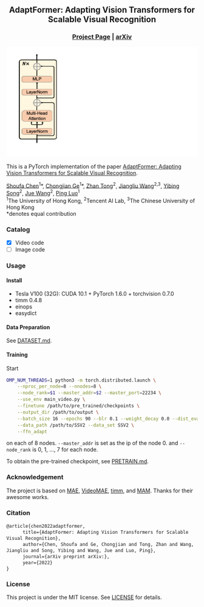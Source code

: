 <div align="center">

## AdaptFormer: Adapting Vision Transformers for Scalable Visual Recognition

### [Project Page](http://www.shoufachen.com/adaptformer-page/) |  [arXiv](https://arxiv.org/abs/)

![teaser](figs/teaser.gif)
</div>


This is a PyTorch implementation of the paper [AdaptFormer: Adapting Vision Transformers for Scalable Visual Recognition](https://arxiv.org/abs/).

[Shoufa Chen](https://www.shoufachen.com/)<sup>1</sup>\*,
[Chongjian Ge](https://chongjiange.github.io/)<sup>1</sup>\*,
[Zhan Tong](https://scholar.google.com/citations?user=6FsgWBMAAAAJ)<sup>2</sup>,
[Jiangliu Wang](https://laura-wang.github.io/)<sup>2,3</sup>,
[Yibing Song](https://ybsong00.github.io/)<sup>2</sup>,
[Jue Wang](http://juewang725.github.io/)<sup>2</sup>,
[Ping Luo](http://luoping.me/)<sup>1</sup> <br>
<sup>1</sup>The University of Hong Kong, <sup>2</sup>Tencent AI Lab, <sup>3</sup>The Chinese University of Hong Kong  
\*denotes equal contribution

### Catalog

- [x] Video code
- [ ] Image code

### Usage

#### Install
* Tesla V100 (32G): CUDA 10.1 + PyTorch 1.6.0 + torchvision 0.7.0
* timm 0.4.8
* einops
* easydict

#### Data Preparation
See [DATASET.md](DATASET.md).

#### Training
Start
```bash
OMP_NUM_THREADS=1 python3 -m torch.distributed.launch \
    --nproc_per_node=8 --nnodes=8 \
    --node_rank=$1 --master_addr=$2 --master_port=22234 \
    --use_env main_video.py \
    --finetune /path/to/pre_trained/checkpoints \
    --output_dir /path/to/output \
    --batch_size 16 --epochs 90 --blr 0.1 --weight_decay 0.0 --dist_eval \
    --data_path /path/to/SSV2 --data_set SSV2 \
    --ffn_adapt
```
on each of 8 nodes. `--master_addr` is set as the ip of the node 0. and `--node_rank` is 0, 1, ..., 7 for each node.

To obtain the pre-trained checkpoint, see [PRETRAIN.md](PRETRAIN.md).
### Acknowledgement

The project is based on [MAE](), [VideoMAE](), [timm](), and [MAM](https://github.com/jxhe/unify-parameter-efficient-tuning).
Thanks for their awesome works.

### Citation
```
@article{chen2022adaptformer,
      title={AdaptFormer: Adapting Vision Transformers for Scalable Visual Recognition},
      author={Chen, Shoufa and Ge, Chongjian and Tong, Zhan and Wang, Jiangliu and Song, Yibing and Wang, Jue and Luo, Ping},
      journal={arXiv preprint arXiv:},
      year={2022}
}
```

### License

This project is under the MIT license. See [LICENSE](LICENSE) for details.
